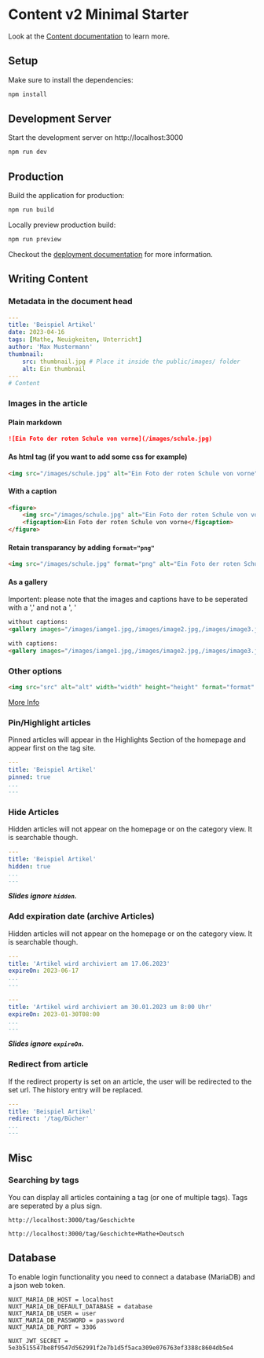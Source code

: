 # Content v2 Minimal Starter

Look at the [Content documentation](https://content-v2.nuxtjs.org/) to learn more.

## Setup

Make sure to install the dependencies:

```bash
npm install
```

## Development Server

Start the development server on http://localhost:3000

```bash
npm run dev
```

## Production

Build the application for production:

```bash
npm run build
```

Locally preview production build:

```bash
npm run preview
```

Checkout the [deployment documentation](https://v3.nuxtjs.org/docs/deployment) for more information.


## Writing Content

### Metadata in the document head

```yaml
---
title: 'Beispiel Artikel'
date: 2023-04-16
tags: [Mathe, Neuigkeiten, Unterricht]
author: 'Max Mustermann'
thumbnail: 
    src: thumbnail.jpg # Place it inside the public/images/ folder
    alt: Ein thumbnail
---
# Content
```

### Images in the article

#### Plain markdown
```markdown
![Ein Foto der roten Schule von vorne](/images/schule.jpg)
```

#### As html tag (if you want to add some css for example)
```html
<img src="/images/schule.jpg" alt="Ein Foto der roten Schule von vorne">
```

#### With a caption
```html
<figure>
    <img src="/images/schule.jpg" alt="Ein Foto der roten Schule von vorne">
    <figcaption>Ein Foto der roten Schule von vorne</figcaption>
</figure>
```

#### Retain transparancy by adding `format="png"`
```html
<img src="/images/schule.jpg" format="png" alt="Ein Foto der roten Schule von vorne">
```

#### As a gallery
Importent: please note that the images and captions have to be seperated with a ',' and not a ', '
```html
without captions:
<gallery images="/images/iamge1.jpg,/images/image2.jpg,/images/image3.jpg"></gallery>

with captions:
<gallery images="/images/iamge1.jpg,/images/image2.jpg,/images/image3.jpg" captions="captions1,captions2,captions3"></gallery>
```

### Other options
```html
<img src="src" alt="alt" width="width" height="height" format="format" preset="preset">
```

[More Info](https://image.nuxtjs.org/components/nuxt-img)



### Pin/Highlight articles

Pinned articles will appear in the Highlights Section of the homepage and appear first on the tag site.

```yaml
---
title: 'Beispiel Artikel'
pinned: true
...
---
```

### Hide Articles

Hidden articles will not appear on the homepage or on the category view. It is searchable though.

```yaml
---
title: 'Beispiel Artikel'
hidden: true
...
---
```

***Slides ignore `hidden`.***


### Add expiration date (archive Articles)

Hidden articles will not appear on the homepage or on the category view. It is searchable though.

```yaml
---
title: 'Artikel wird archiviert am 17.06.2023'
expireOn: 2023-06-17
...
---
```

```yaml
---
title: 'Artikel wird archiviert am 30.01.2023 um 8:00 Uhr'
expireOn: 2023-01-30T08:00
...
---
```

***Slides ignore `expireOn`.***



### Redirect from article

If the redirect property is set on an article, the user will be redirected to the set url. The history entry will be replaced. 

```yaml
---
title: 'Beispiel Artikel'
redirect: '/tag/Bücher'
...
---
```

## Misc

### Searching by tags

You can display all articles containing a tag (or one of multiple tags). Tags are seperated by a plus sign.

`http://localhost:3000/tag/Geschichte`

`http://localhost:3000/tag/Geschichte+Mathe+Deutsch`


## Database 

To enable login functionality you need to connect a database (MariaDB) and a json web token.

```
NUXT_MARIA_DB_HOST = localhost
NUXT_MARIA_DB_DEFAULT_DATABASE = database
NUXT_MARIA_DB_USER = user
NUXT_MARIA_DB_PASSWORD = password
NUXT_MARIA_DB_PORT = 3306

NUXT_JWT_SECRET = 5e3b515547be8f9547d562991f2e7b1d5f5aca309e076763ef3388c8604db5e4
```
